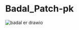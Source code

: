 # Badal_Patch-pk

![badal er drawio](https://github.com/praveenkumar911/Badal_Patch-pk/assets/113330666/b7610c25-61d9-4115-b990-68c41f6652bf)
